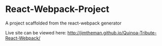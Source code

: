 # React-Webpack-Project
A project scaffolded from the react-webpack generator

Live site can be viewed here: http://jimtheman.github.io/Quinoa-Tribute-React-Webpack/
